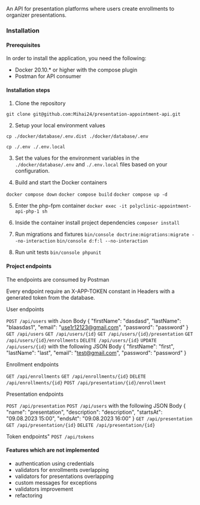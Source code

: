 An API for presentation platforms where users create enrollments to organizer presentations.

### Installation

#### Prerequisites

In order to install the application, you need the following:
- Docker 20.10.* or higher with the compose plugin
- Postman for API consumer

#### Installation steps

1. Clone the repository

`git clone git@github.com:Mihai24/presentation-appointment-api.git`

2. Setup your local environment values

`cp ./docker/database/.env.dist ./docker/database/.env`

`cp ./.env ./.env.local`

3. Set the values for the environment variables in the `./docker/database/.env` and `./.env.local` files based on your configuration.

4. Build and start the Docker containers

`docker compose down`
`docker compose build`
`docker compose up -d`

5. Enter the php-fpm container
`docker exec -it polyclinic-appointment-api-php-1 sh`

6. Inside the container install project dependencies
`composer install`

7. Run migrations and fixtures
`bin/console doctrine:migrations:migrate --no-interaction`
`bin/console d:f:l --no-interaction`

8. Run unit tests
`bin/console phpunit`

#### Project endpoints
The endpoints are consumed by Postman

Every endpoint require an X-APP-TOKEN constant in Headers with a generated token from the database.

User endpoints

`POST /api/users` with
    Json Body
    {
        "firstName": "dasdasd",
        "lastName": "blaasdas1",
        "email": "use1r12123@gmail.com",
        "password": "password"
    }
`GET /api/users`
`GET /api/users/{id}`
`GET /api/users/{id}/presentation`
`GET /api/users/{id}/enrollments`
`DELETE /api/users/{id}`
`UPDATE /api/users/{id}` with the following JSON Body
    {
        "firstName": "first",
        "lastName": "last",
        "email": "test@gmail.com",
        "password": "password"
    }

Enrollment endpoints

`GET /api/enrollments`
`GET /api/enrollments/{id}`
`DELETE /api/enrollments/{id}`
`POST /api/presentation/{id}/enrollment`

Presentation endpoints

`POST /api/presentation` `POST /api/users` with the following JSON Body
    {
        "name": "presentation",
        "description": "description",
        "startsAt": "09.08.2023 15:00",
        "endsAt": "09.08.2023 16:00"
    }
`GET /api/presentation`
`GET /api/presentation/{id}`
`DELETE /api/presentation/{id}`

Token endpoints"
`POST /api/tokens`

#### Features which are not implemented
- authentication using credentials
- validators for enrollments overlapping
- validators for presentations overlapping
- custom messages for exceptions
- validators improvement
- refactoring 
